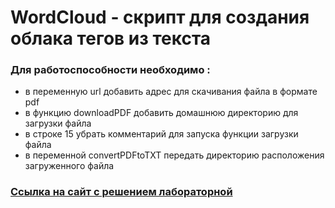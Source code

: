 # WordCloud - скрипт для создания облака тегов из текста 
### Для работоспособности необходимо :  
- в переменную url добавить адрес для скачивания файла в формате pdf
- в функцию downloadPDF добавить домашнюю директорию для загрузки файла
- в строке 15 убрать комментарий для запуска функции загрузки файла
- в переменной convertPDFtoTXT передать директорию расположения загруженного файла
### [Ссылка на сайт с решением лабораторной](https://tikhonovdanila.github.io/itmo_laboratory_work/2022_01dec/)
